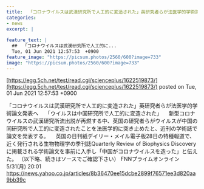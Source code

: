 ```yaml
---
title:  「コロナウイルスは武漢研究所で人工的に変造された」英研究者らが法医学的学術論文発表へ  
categories:
- news
excerpt: |
  
feature_text: |
  ##  「コロナウイルスは武漢研究所で人工的に...
  Tue, 01 Jun 2021 12:57:53  +0900
feature_image: "https://picsum.photos/2560/600?image=733"
image: "https://picsum.photos/2560/600?image=733"
---
```


[https://egg.5ch.net/test/read.cgi/scienceplus/1622519873/](https://egg.5ch.net/test/read.cgi/scienceplus/1622519873/)
posted on Tue, 01 Jun 2021 12:57:53  +0900

<!--more-->

「コロナウイルスは武漢研究所で人工的に変造された」英研究者らが法医学的学術論文発表へ　 「ウイルスは中国研究所で人工的に変造された」 　新型コロナウイルスの武漢研究所流出説が再燃する中、英国の研究者らがウイルスが中国の同研究所で人工的に変造されたことを法医学的に突き止めたと、近刊の学術誌で論文を発表する。 　英国の日刊紙デイリー・メイル電子版28日の特種報道で、近く発行される生物物理学の季刊誌Quarterly Review of Biophysics Discoveryに掲載される学術論文を事前に入手し「中国がコロナウイルスを造った」と伝えた。 （以下略、続きはソースでご確認下さい） FNNプライムオンライン　5/31(月) 20:01 https://news.yahoo.co.jp/articles/8b36470ee15dcbe2899f76571ee3d820aa9bb39c
